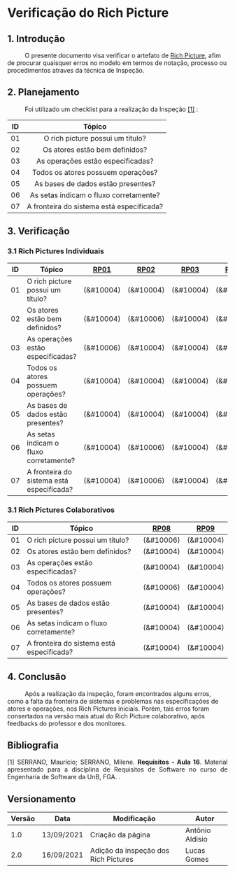 # Verificação do Rich Picture

## 1. Introdução
<p style="text-indent: 40px; align="justify">
O presente documento visa verificar o artefato de <a href = "/2021.1-Caixa_Tem/PreRastreabilidade/rich_pictures/">Rich Picture</a>, afim de procurar quaisquer erros no modelo em termos de notação, processo ou procedimentos atraves da técnica de Inspeção.
</p>

## 2. Planejamento 
<p style="text-indent: 40px; align="justify">Foi utilizado um checklist para a realização da Inspeção <a href="#Bibliografia">[1]</a> :</p>

<center>

| ID| Tópico |
|:--:|:--:|
| 01 | O rich picture possui um título? |
| 02 | Os atores estão bem definidos? |
| 03 | As operações estão especificadas? |
| 04 | Todos os atores possuem operações? |
| 05 | As bases de dados estão presentes? |
| 06 | As setas indicam o fluxo corretamente? | 
| 07 | A fronteira do sistema está especificada? | 

</center>

## 3. Verificação

### 3.1 Rich Pictures Individuais

|ID|Tópico|<a href="../../PreRastreabilidade/rich_pictures#RP01">RP01</a>|<a href="../../PreRastreabilidade/rich_pictures#RP02">RP02</a>|<a href="../../PreRastreabilidade/rich_pictures#RP034">RP03</a>|<a href="../../PreRastreabilidade/rich_pictures#RP034">RP04</a>|<a href="../../PreRastreabilidade/rich_pictures#RP05">RP05</a>|<a href="../../PreRastreabilidade/rich_pictures#RP06">RP06</a>|<a href="../../PreRastreabilidade/rich_pictures#RP07">RP07</a>|
|:-:|--|:-:|:-:|:-:|:-:|:-:|:-:|:-:|
|01| O rich picture possui um título? |(&#10004) | (&#10004) | (&#10004) | (&#10004) | (&#10004) | (&#10004) | (&#10004) | 
|02| Os atores estão bem definidos? | (&#10004) | (&#10006) | (&#10004) | (&#10004) | (&#10004) | (&#10004) | (&#10004) | 
|03| As operações estão especificadas? | (&#10006) | (&#10004) | (&#10004) | (&#10006) | (&#10004) | (&#10006) | (&#10006) | 
|04| Todos os atores possuem operações? | (&#10004) | (&#10004) | (&#10004) | (&#10006) | (&#10004) | (&#10006) | (&#10006) | 
|05| As bases de dados estão presentes? | (&#10004) | (&#10004) | (&#10004) | (&#10004) | (&#10004) | (&#10004) | (&#10004) | 
|06| As setas indicam o fluxo corretamente? | (&#10004) | (&#10006) | (&#10004) | (&#10004) | (&#10004) | (&#10004) | (&#10004) | 
|07| A fronteira do sistema está especificada? | (&#10004) | (&#10006) | (&#10004) | (&#10006) | (&#10004) | (&#10006) | (&#10004) | 

### 3.1 Rich Pictures Colaborativos

<center>

|ID|Tópico|<a href="../../PreRastreabilidade/rich_pictures#RP08">RP08</a>|<a href="../../PreRastreabilidade/rich_pictures#RP09">RP09</a>|
|:-:|--|:-:|:-:|
|01| O rich picture possui um título? |(&#10006) | (&#10004) | 
|02| Os atores estão bem definidos? | (&#10004) | (&#10004) | 
|03| As operações estão especificadas? | (&#10004) | (&#10004) | 
|04| Todos os atores possuem operações? | (&#10006) | (&#10004) |
|05| As bases de dados estão presentes? | (&#10004) | (&#10004) | 
|06| As setas indicam o fluxo corretamente? | (&#10004) | (&#10004) | 
|07| A fronteira do sistema está especificada? | (&#10004) | (&#10004) | 

</center>

## 4. Conclusão

<p style="text-indent: 40px; align="justify">
Após a realização da inspeção, foram encontrados alguns erros, como a falta da fronteira de sistemas e problemas nas especificações de atores e operações, nos Rich Pictures iniciais. Porém, tais erros foram consertados na versão mais atual do Rich Picture colaborativo, após feedbacks do professor e dos monitores.
</p>

## Bibliografia <a id="Bibliografia"></a>
<p align = "justify"> [1] SERRANO, Maurício; SERRANO, Milene. <strong>Requisitos - Aula 16</strong>. Material apresentado para a disciplina de Requisitos de Software no curso de Engenharia de Software da UnB, FGA. </a> .</p>

## Versionamento
<center>

| Versão | Data | Modificação | Autor |
|--|--|--|--|
| 1.0 | 13/09/2021 | Criação da página | Antônio Aldisio |
| 2.0 | 16/09/2021 | Adição da inspeção dos Rich Pictures | Lucas Gomes |

</center>

